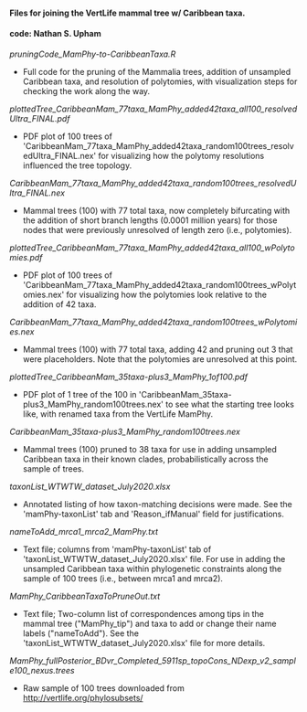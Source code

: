 #### Files for joining the VertLife mammal tree w/ Caribbean taxa.
#### code: Nathan S. Upham 

_pruningCode_MamPhy-to-CaribbeanTaxa.R_
- Full code for the pruning of the Mammalia trees, addition of unsampled Caribbean taxa, and resolution of polytomies, with visualization steps for checking the work along the way.

_plottedTree_CaribbeanMam_77taxa_MamPhy_added42taxa_all100_resolvedUltra_FINAL.pdf_
- PDF plot of 100 trees of 'CaribbeanMam_77taxa_MamPhy_added42taxa_random100trees_resolvedUltra_FINAL.nex' for visualizing how the polytomy resolutions influenced the tree topology.

_CaribbeanMam_77taxa_MamPhy_added42taxa_random100trees_resolvedUltra_FINAL.nex_
- Mammal trees (100) with 77 total taxa, now completely bifurcating with the addition of short branch lengths (0.0001 million years) for those nodes that were previously unresolved of length zero (i.e., polytomies). 

_plottedTree_CaribbeanMam_77taxa_MamPhy_added42taxa_all100_wPolytomies.pdf_
- PDF plot of 100 trees of 'CaribbeanMam_77taxa_MamPhy_added42taxa_random100trees_wPolytomies.nex' for visualizing how the polytomies look relative to the addition of 42 taxa.

_CaribbeanMam_77taxa_MamPhy_added42taxa_random100trees_wPolytomies.nex_
- Mammal trees (100) with 77 total taxa, adding 42 and pruning out 3 that were placeholders. Note that the polytomies are unresolved at this point.

_plottedTree_CaribbeanMam_35taxa-plus3_MamPhy_1of100.pdf_
- PDF plot of 1 tree of the 100 in 'CaribbeanMam_35taxa-plus3_MamPhy_random100trees.nex' to see what the starting tree looks like, with renamed taxa from the VertLife MamPhy.

_CaribbeanMam_35taxa-plus3_MamPhy_random100trees.nex_
- Mammal trees (100) pruned to 38 taxa for use in adding unsampled Caribbean taxa in their known clades, probabilistically across the sample of trees.

_taxonList_WTWTW_dataset_July2020.xlsx_
- Annotated listing of how taxon-matching decisions were made.  See the 'mamPhy-taxonList' tab and 'Reason_ifManual' field for justifications.

_nameToAdd_mrca1_mrca2_MamPhy.txt_
- Text file; columns from 'mamPhy-taxonList' tab of 'taxonList_WTWTW_dataset_July2020.xlsx' file. For use in adding the unsampled Caribbean taxa within phylogenetic constraints along the sample of 100 trees (i.e., between mrca1 and mrca2).

_MamPhy_CaribbeanTaxaToPruneOut.txt_
- Text file; Two-column list of correspondences among tips in the mammal tree ("MamPhy_tip") and taxa to add or change their name labels ("nameToAdd"). See the 'taxonList_WTWTW_dataset_July2020.xlsx' file for more details.

_MamPhy_fullPosterior_BDvr_Completed_5911sp_topoCons_NDexp_v2_sample100_nexus.trees_
- Raw sample of 100 trees downloaded from http://vertlife.org/phylosubsets/


